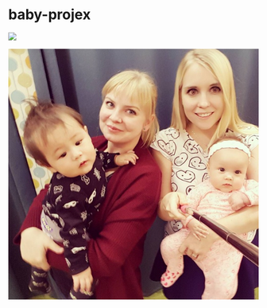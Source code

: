 # baby-projex

![](https://github.com/prince-genji/baby-projex/blob/main/long_distance_international_foreign_exchange_relationships.gif?raw=true)

![](https://github.com/prince-genji/baby-projex/blob/main/2Xbaby2.jpg?raw=true)
